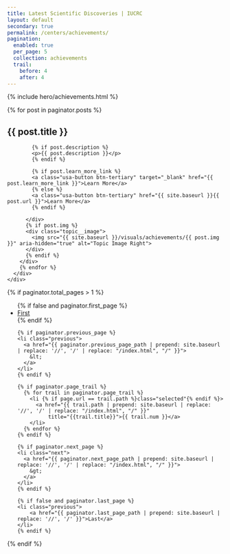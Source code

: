 ```yaml
---
title: Latest Scientific Discoveries | IUCRC
layout: default
secondary: true
permalink: /centers/achievements/
pagination:
  enabled: true
  per_page: 5
  collection: achievements
  trail:
    before: 4
    after: 4
---
```

{% include hero/achievements.html %}

<div class="topic">
  <div class="container">
    <div class="views-element-container">
      <div>
        {% for post in paginator.posts %}
        <div class="topic__row topic__row--divider">
          <div class="topic__text">
            <h2 id=""><span class="highlight">{{ post.title }}</span></h2>

            {% if post.description %}
            <p>{{ post.description }}</p>
            {% endif %}

            {% if post.learn_more_link %}
            <a class="usa-button btn-tertiary" target="_blank" href="{{ post.learn_more_link }}">Learn More</a>
            {% else %}
            <a class="usa-button btn-tertiary" href="{{ site.baseurl }}{{ post.url }}">Learn More</a>
            {% endif %}

          </div>
          {% if post.img %}
          <div class="topic__image">
            <img src="{{ site.baseurl }}/visuals/achievements/{{ post.img }}" aria-hidden="true" alt="Topic Image Right">
          </div>
          {% endif %}
        </div>
        {% endfor %}
      </div>
    </div>
  </div>
</div>


{% if paginator.total_pages > 1 %}
<div class="paging">
  <ul class="pager">
    {% if false and paginator.first_page %}
    <li class="previous">
        <a href="{{ paginator.first_page_path | prepend: site.baseurl | replace: '//', '/' }}">First</a>
    </li>
    {% endif %}

    {% if paginator.previous_page %}
    <li class="previous">
      <a href="{{ paginator.previous_page_path | prepend: site.baseurl | replace: '//', '/' | replace: "/index.html", "/" }}">
        &lt;
      </a>
    </li>
    {% endif %}

    {% if paginator.page_trail %}
      {% for trail in paginator.page_trail %}
        <li {% if page.url == trail.path %}class="selected"{% endif %}>
          <a href="{{ trail.path | prepend: site.baseurl | replace: '//', '/' | replace: "/index.html", "/" }}"
              title="{{trail.title}}">{{ trail.num }}</a>
        </li>
      {% endfor %}
    {% endif %}

    {% if paginator.next_page %}
    <li class="next">
      <a href="{{ paginator.next_page_path | prepend: site.baseurl | replace: '//', '/' | replace: "/index.html", "/" }}"> 
        &gt;
      </a>
    </li>
    {% endif %}

    {% if false and paginator.last_page %}
    <li class="previous">
        <a href="{{ paginator.last_page_path | prepend: site.baseurl | replace: '//', '/' }}">Last</a>
    </li>
    {% endif %}
  </ul>
</div>
{% endif %}